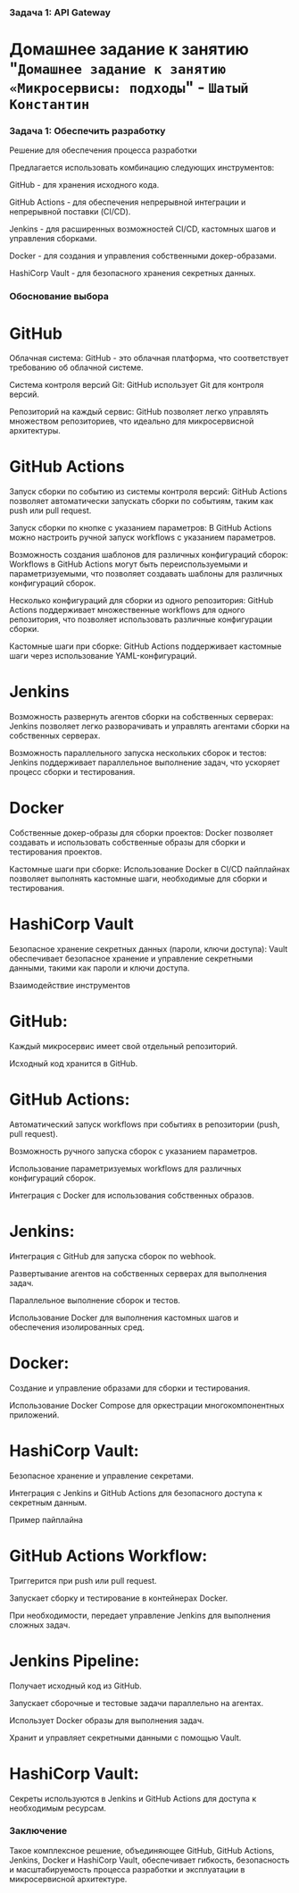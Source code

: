 ### Задача 1: API Gateway

# Домашнее задание к занятию "`Домашнее задание к занятию «Микросервисы: подходы`" - `Шатый Константин`

### Задача 1: Обеспечить разработку

Решение для обеспечения процесса разработки

Предлагается использовать комбинацию следующих инструментов:

GitHub - для хранения исходного кода.

GitHub Actions - для обеспечения непрерывной интеграции и непрерывной поставки (CI/CD).

Jenkins - для расширенных возможностей CI/CD, кастомных шагов и управления сборками.

Docker - для создания и управления собственными докер-образами.

HashiCorp Vault - для безопасного хранения секретных данных.


### Обоснование выбора

# GitHub

Облачная система: GitHub - это облачная платформа, что соответствует требованию об облачной системе.

Система контроля версий Git: GitHub использует Git для контроля версий.

Репозиторий на каждый сервис: GitHub позволяет легко управлять множеством репозиториев, что идеально для микросервисной архитектуры.

# GitHub Actions

Запуск сборки по событию из системы контроля версий: GitHub Actions позволяет автоматически запускать сборки по событиям, таким как push или pull request.

Запуск сборки по кнопке с указанием параметров: В GitHub Actions можно настроить ручной запуск workflows с указанием параметров.

Возможность создания шаблонов для различных конфигураций сборок: Workflows в GitHub Actions могут быть переиспользуемыми и параметризуемыми, что позволяет создавать шаблоны для различных конфигураций сборок.

Несколько конфигураций для сборки из одного репозитория: GitHub Actions поддерживает множественные workflows для одного репозитория, что позволяет использовать различные конфигурации сборки.

Кастомные шаги при сборке: GitHub Actions поддерживает кастомные шаги через использование YAML-конфигураций.

# Jenkins

Возможность развернуть агентов сборки на собственных серверах: Jenkins позволяет легко разворачивать и управлять агентами сборки на собственных серверах.

Возможность параллельного запуска нескольких сборок и тестов: Jenkins поддерживает параллельное выполнение задач, что ускоряет процесс сборки и тестирования.

# Docker

Собственные докер-образы для сборки проектов: Docker позволяет создавать и использовать собственные образы для сборки и тестирования проектов.

Кастомные шаги при сборке: Использование Docker в CI/CD пайплайнах позволяет выполнять кастомные шаги, необходимые для сборки и тестирования.

# HashiCorp Vault

Безопасное хранение секретных данных (пароли, ключи доступа): Vault обеспечивает безопасное хранение и управление секретными данными, такими как пароли и ключи доступа.

Взаимодействие инструментов

# GitHub:

Каждый микросервис имеет свой отдельный репозиторий.

Исходный код хранится в GitHub.

# GitHub Actions:

Автоматический запуск workflows при событиях в репозитории (push, pull request).

Возможность ручного запуска сборок с указанием параметров.

Использование параметризуемых workflows для различных конфигураций сборок.

Интеграция с Docker для использования собственных образов.

# Jenkins:

Интеграция с GitHub для запуска сборок по webhook.

Развертывание агентов на собственных серверах для выполнения задач.

Параллельное выполнение сборок и тестов.

Использование Docker для выполнения кастомных шагов и обеспечения изолированных сред.

# Docker:

Создание и управление образами для сборки и тестирования.

Использование Docker Compose для оркестрации многокомпонентных приложений.

# HashiCorp Vault:

Безопасное хранение и управление секретами.

Интеграция с Jenkins и GitHub Actions для безопасного доступа к секретным данным.

Пример пайплайна

# GitHub Actions Workflow:

Триггерится при push или pull request.

Запускает сборку и тестирование в контейнерах Docker.

При необходимости, передает управление Jenkins для выполнения сложных задач.

# Jenkins Pipeline:

Получает исходный код из GitHub.

Запускает сборочные и тестовые задачи параллельно на агентах.

Использует Docker образы для выполнения задач.

Хранит и управляет секретными данными с помощью Vault.

# HashiCorp Vault:

Секреты используются в Jenkins и GitHub Actions для доступа к необходимым ресурсам.

### Заключение

Такое комплексное решение, объединяющее GitHub, GitHub Actions, Jenkins, Docker и HashiCorp Vault, обеспечивает гибкость, безопасность и масштабируемость процесса разработки и эксплуатации в микросервисной архитектуре.
